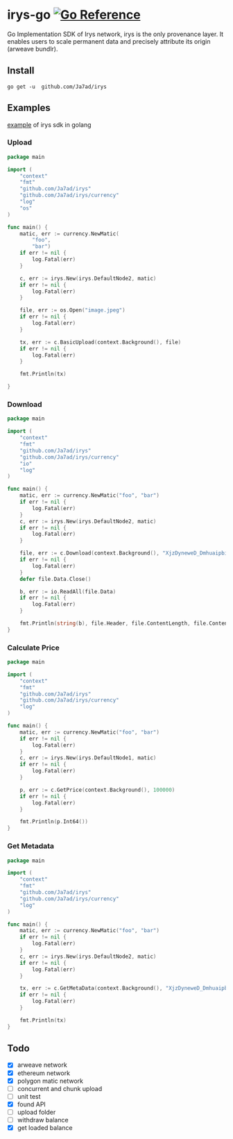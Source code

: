 # irys-go [![Go Reference](https://pkg.go.dev/badge/github.com/Ja7ad/irys.svg)](https://pkg.go.dev/github.com/Ja7ad/irys)
Go Implementation SDK of Irys network, irys is the only provenance layer. It enables users to scale permanent data and precisely attribute its origin (arweave bundlr).

## Install

```shell
go get -u  github.com/Ja7ad/irys
```

## Examples

[example](_example) of irys sdk in golang 

### Upload

```go
package main

import (
	"context"
	"fmt"
	"github.com/Ja7ad/irys"
	"github.com/Ja7ad/irys/currency"
	"log"
	"os"
)

func main() {
	matic, err := currency.NewMatic(
		"foo",
		"bar")
	if err != nil {
		log.Fatal(err)
	}

	c, err := irys.New(irys.DefaultNode2, matic)
	if err != nil {
		log.Fatal(err)
	}

	file, err := os.Open("image.jpeg")
	if err != nil {
		log.Fatal(err)
	}

	tx, err := c.BasicUpload(context.Background(), file)
	if err != nil {
		log.Fatal(err)
	}

	fmt.Println(tx)

}
```

### Download

```go
package main

import (
	"context"
	"fmt"
	"github.com/Ja7ad/irys"
	"github.com/Ja7ad/irys/currency"
	"io"
	"log"
)

func main() {
	matic, err := currency.NewMatic("foo", "bar")
	if err != nil {
		log.Fatal(err)
	}
	c, err := irys.New(irys.DefaultNode2, matic)
	if err != nil {
		log.Fatal(err)
	}

	file, err := c.Download(context.Background(), "XjzDyneweD_Dmhuaipbi7HyXXvsY6IkMcIsumlB0G2M")
	if err != nil {
		log.Fatal(err)
	}
	defer file.Data.Close()

	b, err := io.ReadAll(file.Data)
	if err != nil {
		log.Fatal(err)
	}

	fmt.Println(string(b), file.Header, file.ContentLength, file.ContentType)
}
```

### Calculate Price

```go
package main

import (
	"context"
	"fmt"
	"github.com/Ja7ad/irys"
	"github.com/Ja7ad/irys/currency"
	"log"
)

func main() {
	matic, err := currency.NewMatic("foo", "bar")
	if err != nil {
		log.Fatal(err)
	}
	c, err := irys.New(irys.DefaultNode1, matic)
	if err != nil {
		log.Fatal(err)
	}

	p, err := c.GetPrice(context.Background(), 100000)
	if err != nil {
		log.Fatal(err)
	}

	fmt.Println(p.Int64())
}
```

### Get Metadata

```go
package main

import (
	"context"
	"fmt"
	"github.com/Ja7ad/irys"
	"github.com/Ja7ad/irys/currency"
	"log"
)

func main() {
	matic, err := currency.NewMatic("foo", "bar")
	if err != nil {
		log.Fatal(err)
	}
	c, err := irys.New(irys.DefaultNode2, matic)
	if err != nil {
		log.Fatal(err)
	}

	tx, err := c.GetMetaData(context.Background(), "XjzDyneweD_Dmhuaipbi7HyXXvsY6IkMcIsumlB0G2M")
	if err != nil {
		log.Fatal(err)
	}

	fmt.Println(tx)
}
```

## Todo

- [x] arweave network
- [x] ethereum network
- [x] polygon matic network
- [ ] concurrent and chunk upload
- [ ] unit test
- [x] found API
- [ ] upload folder
- [ ] withdraw balance
- [x] get loaded balance